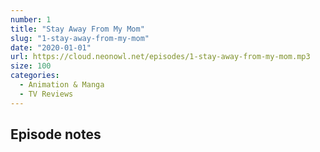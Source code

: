 ```yaml
---
number: 1
title: "Stay Away From My Mom"
slug: "1-stay-away-from-my-mom"
date: "2020-01-01"
url: https://cloud.neonowl.net/episodes/1-stay-away-from-my-mom.mp3
size: 100
categories:
  - Animation & Manga
  - TV Reviews
---
```


## Episode notes